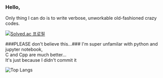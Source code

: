 ### Hello, 
Only thing I can do is to write verbose, unworkable old-fashioned crazy codes.


[![Solved.ac 프로필](http://mazassumnida.wtf/api/v2/generate_badge?boj=ewhk9887)](https://solved.ac/ewhk9887)





###PLEASE don't believe this...###
I'm super unfamilar with python and jupyter notebook,  
C and Cpp are much better...  
It's just because I didn't commit it  
  
![Top Langs](https://github-readme-stats.vercel.app/api/top-langs/?username=maximizemaxwell&layout=compact)


<!--
**maximizemaxwell/maximizemaxwell** is a ✨ _special_ ✨ repository because its `README.md` (this file) appears on your GitHub profile.

Here are some ideas to get you started:

- 🔭 I’m currently working on ...
- 🌱 I’m currently learning ...
- 👯 I’m looking to collaborate on ...
- 🤔 I’m looking for help with ...
- 💬 Ask me about ...
- 📫 How to reach me: ...
- 😄 Pronouns: ...
- ⚡ Fun fact: ...
-->
